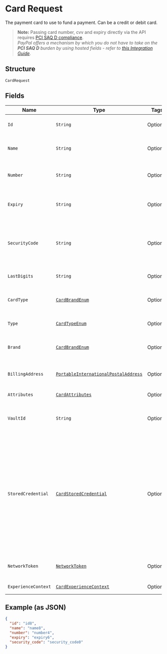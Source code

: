 
# Card Request

The payment card to use to fund a payment. Can be a credit or debit card.<blockquote><strong>Note:</strong> Passing card number, cvv and expiry directly via the API requires <a href="https://www.pcisecuritystandards.org/pci_security/completing_self_assessment"> PCI SAQ D compliance</a>. <br>*PayPal offers a mechanism by which you do not have to take on the <strong>PCI SAQ D</strong> burden by using hosted fields - refer to <a href="https://developer.paypal.com/docs/checkout/advanced/integrate/">this Integration Guide</a>*.</blockquote>

## Structure

`CardRequest`

## Fields

| Name | Type | Tags | Description | Getter | Setter |
|  --- | --- | --- | --- | --- | --- |
| `Id` | `String` | Optional | The PayPal-generated ID for the card.<br>**Constraints**: *Minimum Length*: `1`, *Maximum Length*: `256`, *Pattern*: `^[A-Za-z0-9-_.+=]+$` | String getId() | setId(String id) |
| `Name` | `String` | Optional | The card holder's name as it appears on the card.<br>**Constraints**: *Minimum Length*: `1`, *Maximum Length*: `300`, *Pattern*: `^.{1,300}$` | String getName() | setName(String name) |
| `Number` | `String` | Optional | The primary account number (PAN) for the payment card.<br>**Constraints**: *Minimum Length*: `13`, *Maximum Length*: `19`, *Pattern*: `^[0-9]{13,19}$` | String getNumber() | setNumber(String number) |
| `Expiry` | `String` | Optional | The card expiration year and month, in [Internet date format](https://tools.ietf.org/html/rfc3339#section-5.6).<br>**Constraints**: *Minimum Length*: `7`, *Maximum Length*: `7`, *Pattern*: `^[0-9]{4}-(0[1-9]\|1[0-2])$` | String getExpiry() | setExpiry(String expiry) |
| `SecurityCode` | `String` | Optional | The three- or four-digit security code of the card. Also known as the CVV, CVC, CVN, CVE, or CID. This parameter cannot be present in the request when `payment_initiator=MERCHANT`.<br>**Constraints**: *Minimum Length*: `3`, *Maximum Length*: `4`, *Pattern*: `^[0-9]{3,4}$` | String getSecurityCode() | setSecurityCode(String securityCode) |
| `LastDigits` | `String` | Optional | The last digits of the payment card.<br>**Constraints**: *Minimum Length*: `2`, *Maximum Length*: `4`, *Pattern*: `^[0-9]{2,4}$` | String getLastDigits() | setLastDigits(String lastDigits) |
| `CardType` | [`CardBrandEnum`](../../doc/models/card-brand-enum.md) | Optional | The card brand or network. Typically used in the response.<br>**Constraints**: *Minimum Length*: `1`, *Maximum Length*: `255`, *Pattern*: `^[A-Z_]+$` | CardBrandEnum getCardType() | setCardType(CardBrandEnum cardType) |
| `Type` | [`CardTypeEnum`](../../doc/models/card-type-enum.md) | Optional | The payment card type.<br>**Constraints**: *Minimum Length*: `1`, *Maximum Length*: `255`, *Pattern*: `^[A-Z_]+$` | CardTypeEnum getType() | setType(CardTypeEnum type) |
| `Brand` | [`CardBrandEnum`](../../doc/models/card-brand-enum.md) | Optional | The card brand or network. Typically used in the response.<br>**Constraints**: *Minimum Length*: `1`, *Maximum Length*: `255`, *Pattern*: `^[A-Z_]+$` | CardBrandEnum getBrand() | setBrand(CardBrandEnum brand) |
| `BillingAddress` | [`PortableInternationalPostalAddress`](../../doc/models/portable-international-postal-address.md) | Optional | The billing address for this card. Supports only the `address_line_1`, `address_line_2`, `admin_area_1`, `admin_area_2`, `postal_code`, and `country_code` properties. | PortableInternationalPostalAddress getBillingAddress() | setBillingAddress(PortableInternationalPostalAddress billingAddress) |
| `Attributes` | [`CardAttributes`](../../doc/models/card-attributes.md) | Optional | Additional attributes associated with the use of this card. | CardAttributes getAttributes() | setAttributes(CardAttributes attributes) |
| `VaultId` | `String` | Optional | The PayPal-generated ID for the saved card payment source. Typically stored on the merchant's server.<br>**Constraints**: *Minimum Length*: `1`, *Maximum Length*: `255`, *Pattern*: `^[0-9a-zA-Z_-]+$` | String getVaultId() | setVaultId(String vaultId) |
| `StoredCredential` | [`CardStoredCredential`](../../doc/models/card-stored-credential.md) | Optional | Provides additional details to process a payment using a `card` that has been stored or is intended to be stored (also referred to as stored_credential or card-on-file).<br/>Parameter compatibility:<br/><ul><li>`payment_type=ONE_TIME` is compatible only with `payment_initiator=CUSTOMER`.</li><li>`usage=FIRST` is compatible only with `payment_initiator=CUSTOMER`.</li><li>`previous_transaction_reference` or `previous_network_transaction_reference` is compatible only with `payment_initiator=MERCHANT`.</li><li>Only one of the parameters - `previous_transaction_reference` and `previous_network_transaction_reference` - can be present in the request.</li></ul> | CardStoredCredential getStoredCredential() | setStoredCredential(CardStoredCredential storedCredential) |
| `NetworkToken` | [`NetworkToken`](../../doc/models/network-token.md) | Optional | A 3rd party network token refers to a network token that the merchant provisions from and vaults with an external TSP (Token Service Provider) other than PayPal. | NetworkToken getNetworkToken() | setNetworkToken(NetworkToken networkToken) |
| `ExperienceContext` | [`CardExperienceContext`](../../doc/models/card-experience-context.md) | Optional | Customizes the payer experience during the 3DS Approval for payment. | CardExperienceContext getExperienceContext() | setExperienceContext(CardExperienceContext experienceContext) |

## Example (as JSON)

```json
{
  "id": "id8",
  "name": "name8",
  "number": "number4",
  "expiry": "expiry6",
  "security_code": "security_code0"
}
```

